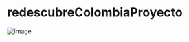 # redescubreColombiaProyecto

![image](https://user-images.githubusercontent.com/52671811/204689525-a86aec63-5b44-4728-9a2b-e5b54da57629.png)
